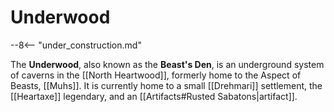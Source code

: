 # Underwood

--8<-- "under_construction.md"

The **Underwood**, also known as the **Beast's Den**, is an underground system of caverns in the [[North Heartwood]], formerly home to the Aspect of Beasts, [[Muhs]]. It is currently home to a small [[Drehmari]] settlement, the [[Heartaxe]] legendary, and an [[Artifacts#Rusted Sabatons|artifact]].